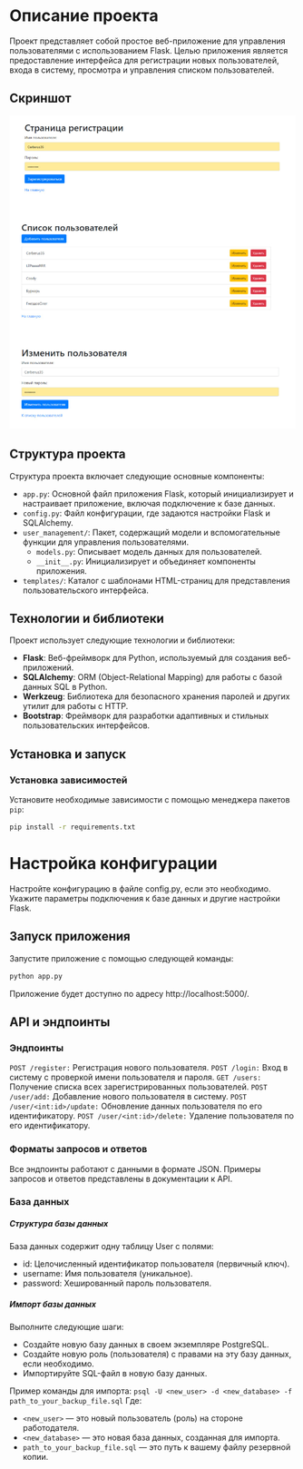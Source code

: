 # Описание проекта

Проект представляет собой простое веб-приложение для управления пользователями с использованием Flask. Целью приложения является предоставление интерфейса для регистрации новых пользователей, входа в систему, просмотра и управления списком пользователей.

## Скриншот
![Скриншот](https://github.com/Ryota77777/AdminWebsite/blob/main/screen.jpg?raw=true)

## Структура проекта

Структура проекта включает следующие основные компоненты:

- `app.py`: Основной файл приложения Flask, который инициализирует и настраивает приложение, включая подключение к базе данных.
- `config.py`: Файл конфигурации, где задаются настройки Flask и SQLAlchemy.
- `user_management/`: Пакет, содержащий модели и вспомогательные функции для управления пользователями.
  - `models.py`: Описывает модель данных для пользователей.
  - `__init__.py`: Инициализирует и объединяет компоненты приложения.
- `templates/`: Каталог с шаблонами HTML-страниц для представления пользовательского интерфейса.

## Технологии и библиотеки

Проект использует следующие технологии и библиотеки:

- **Flask**: Веб-фреймворк для Python, используемый для создания веб-приложений.
- **SQLAlchemy**: ORM (Object-Relational Mapping) для работы с базой данных SQL в Python.
- **Werkzeug**: Библиотека для безопасного хранения паролей и других утилит для работы с HTTP.
- **Bootstrap**: Фреймворк для разработки адаптивных и стильных пользовательских интерфейсов.

## Установка и запуск

### Установка зависимостей

Установите необходимые зависимости с помощью менеджера пакетов `pip`:

```bash
pip install -r requirements.txt
```
# Настройка конфигурации
Настройте конфигурацию в файле config.py, если это необходимо. Укажите параметры подключения к базе данных и другие настройки Flask.

## Запуск приложения
Запустите приложение с помощью следующей команды:
```bash
python app.py
```
Приложение будет доступно по адресу http://localhost:5000/.

## API и эндпоинты
### Эндпоинты
`POST /register:` Регистрация нового пользователя.
`POST /login:` Вход в систему с проверкой имени пользователя и пароля.
`GET /users:` Получение списка всех зарегистрированных пользователей.
`POST /user/add:` Добавление нового пользователя в систему.
`POST /user/<int:id>/update:` Обновление данных пользователя по его идентификатору.
`POST /user/<int:id>/delete:` Удаление пользователя по его идентификатору.

### Форматы запросов и ответов
Все эндпоинты работают с данными в формате JSON. Примеры запросов и ответов представлены в документации к API.

### База данных
##### Структура базы данных
База данных содержит одну таблицу User с полями:

- id: Целочисленный идентификатор пользователя (первичный ключ).
- username: Имя пользователя (уникальное).
- password: Хешированный пароль пользователя.

##### Импорт базы данных
Выполните следующие шаги:

- Создайте новую базу данных в своем экземпляре PostgreSQL.
- Создайте новую роль (пользователя) с правами на эту базу данных, если необходимо.
- Импортируйте SQL-файл в новую базу данных.

Пример команды для импорта:
`psql -U <new_user> -d <new_database> -f path_to_your_backup_file.sql`
Где:

- `<new_user>` — это новый пользователь (роль) на стороне работодателя.
- `<new_database>` — это новая база данных, созданная для импорта.
- `path_to_your_backup_file.sql` — это путь к вашему файлу резервной копии.


